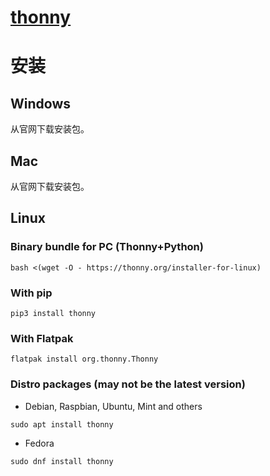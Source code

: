 [thonny](https://thonny.org/)
=============================

# 安装

## Windows
从官网下载安装包。

## Mac
从官网下载安装包。

## Linux
### Binary bundle for PC (Thonny+Python)
```shell
bash <(wget -O - https://thonny.org/installer-for-linux)
```

### With pip
```shell
pip3 install thonny
```

### With Flatpak
```shell
flatpak install org.thonny.Thonny
```

### Distro packages (may not be the latest version)
 - Debian, Raspbian, Ubuntu, Mint and others
```shell
sudo apt install thonny
```

 - Fedora
```shell
sudo dnf install thonny
```
